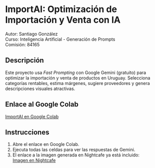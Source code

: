 # ImportAI: Optimización de Importación y Venta con IA
Autor: Santiago González  
Curso: Inteligencia Artificial - Generación de Prompts  
Comisión: 84165  

## Descripción
Este proyecto usa *Fast Prompting* con Google Gemini (gratuito) para optimizar la importación y venta de productos en Uruguay. Selecciona categorías rentables, estima márgenes, sugiere proveedores y genera descripciones visuales atractivas.

## Enlace al Google Colab
[ImportAI en Google Colab](https://colab.research.google.com/drive/TU_ENLACE_AQUI)

## Instrucciones
1. Abre el enlace en Google Colab.
2. Ejecuta todas las celdas para ver las respuestas de Gemini.
3. El enlace a la imagen generada en Nightcafe ya está incluido:  
   [Imagen en Nightcafe](https://creator.nightcafe.studio/studio?open=creation&panelContext=%28jobId%3ADy7na3ujD9zx7SDiWA5T%29)
